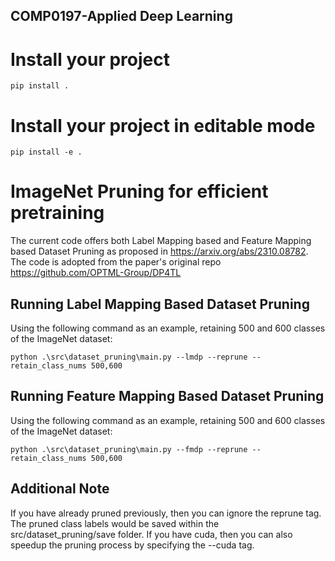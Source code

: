 ## COMP0197-Applied Deep Learning

# Install your project
```
pip install .
```

# Install your project in editable mode
```
pip install -e .
```


# ImageNet Pruning for efficient pretraining

The current code offers both Label Mapping based and Feature Mapping based Dataset Pruning as proposed in https://arxiv.org/abs/2310.08782. The code is adopted from the paper's original repo https://github.com/OPTML-Group/DP4TL 

## Running Label Mapping Based Dataset Pruning
Using the following command as an example, retaining 500 and 600 classes of the ImageNet dataset:
```
python .\src\dataset_pruning\main.py --lmdp --reprune --retain_class_nums 500,600
```


## Running Feature Mapping Based Dataset Pruning
Using the following command as an example, retaining 500 and 600 classes of the ImageNet dataset:
```
python .\src\dataset_pruning\main.py --fmdp --reprune --retain_class_nums 500,600
```

## Additional Note

If you have already pruned previously, then you can ignore the reprune tag. The pruned class labels would be saved within the src/dataset_pruning/save folder. If you have cuda, then you can also speedup the pruning process by specifying the --cuda tag.